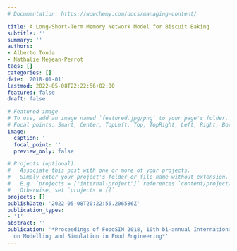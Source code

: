```yaml
---
# Documentation: https://wowchemy.com/docs/managing-content/

title: A Long-Short-Term Memory Network Model for Biscuit Baking
subtitle: ''
summary: ''
authors:
- Alberto Tonda
- Nathalie Méjean-Perrot
tags: []
categories: []
date: '2018-01-01'
lastmod: 2022-05-08T22:22:56+02:00
featured: false
draft: false

# Featured image
# To use, add an image named `featured.jpg/png` to your page's folder.
# Focal points: Smart, Center, TopLeft, Top, TopRight, Left, Right, BottomLeft, Bottom, BottomRight.
image:
  caption: ''
  focal_point: ''
  preview_only: false

# Projects (optional).
#   Associate this post with one or more of your projects.
#   Simply enter your project's folder or file name without extension.
#   E.g. `projects = ["internal-project"]` references `content/project/deep-learning/index.md`.
#   Otherwise, set `projects = []`.
projects: []
publishDate: '2022-05-08T20:22:56.206586Z'
publication_types:
- '1'
abstract: ''
publication: '*Proceedings of FoodSIM 2018, 10th bi-annual International Conference
  on Modelling and Simulation in Food Engineering*'
---
```

